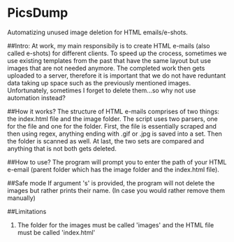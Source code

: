 # PicsDump
Automatizing unused image deletion for HTML emails/e-shots.

##Intro:
At work, my main responsibily is to create HTML e-mails (also called e-shots) for different clients. To speed up the crocess, sometimes we use existing templates from the past that have the same layout but use images that are not needed anymore. The completed work then gets uploaded to a server, therefore it is important that we do not have reduntant data taking up space such as the previously mentioned images. Unfortunately, sometimes I forget to delete them...so why not use automation instead? 

##How it works?
The structure of HTML e-mails comprises of two things: the index.html file and the image folder. The script uses two parsers, one for the file and one for the folder. First, the file is essentially scraped and then using regex, anything ending with .gif or .jpg is saved into a set. Then the folder is scanned as well. At last, the two sets are compared and anything that is not both gets deleted.

##How to use?
The program will prompt you to enter the path of your HTML e-email (parent folder which has the image folder and the index.html file). 

##Safe mode
If argument 's' is provided, the program will not delete the images but rather prints their name. (In case you would rather remove them manually)

##Limitations
1. The folder for the images must be called 'images' and the HTML file must be called 'index.html'

